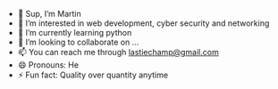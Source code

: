 - 👋 Sup, I’m Martin
- 👀 I’m interested in web development, cyber security and networking
- 🌱 I’m currently learning python
- 💞️ I’m looking to collaborate on ...
- 📫 You can reach me through lastiechamp@gmail.com
- 😄 Pronouns: He
- ⚡ Fun fact: Quality over quantity anytime

<!---
IcononeG/IcononeG is a ✨ special ✨ repository because its `README.md` (this file) appears on your GitHub profile.
You can click the Preview link to take a look at your changes.
--->
